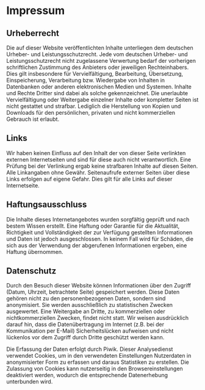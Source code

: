 # Impressum
## Urheberrecht

Die auf dieser Website veröffentlichten Inhalte unterliegen dem deutschen Urheber- und Leistungsschutzrecht. Jede vom deutschen Urheber- und Leistungsschutzrecht nicht zugelassene Verwertung bedarf der vorherigen schriftlichen Zustimmung des Anbieters oder jeweiligen Rechteinhabers. Dies gilt insbesondere für Vervielfältigung, Bearbeitung, Übersetzung, Einspeicherung, Verarbeitung bzw. Wiedergabe von Inhalten in Datenbanken oder anderen elektronischen Medien und Systemen. Inhalte und Rechte Dritter sind dabei als solche gekennzeichnet. Die unerlaubte Vervielfältigung oder Weitergabe einzelner Inhalte oder kompletter Seiten ist nicht gestattet und strafbar. Lediglich die Herstellung von Kopien und Downloads für den persönlichen, privaten und nicht kommerziellen Gebrauch ist erlaubt.

## Links

Wir haben keinen Einfluss auf den Inhalt der von dieser Seite verlinkten externen Internetseiten und sind für diese auch nicht verantwortlich. Eine Prüfung bei der Verlinkung ergab keine strafbaren Inhalte auf diesen Seiten. Alle Linkangaben ohne Gewähr. Seitenaufrufe externer Seiten über diese Links erfolgen auf eigene Gefahr. Dies gilt für alle Links auf dieser Internetseite.

## Haftungsausschluss

Die Inhalte dieses Internetangebotes wurden sorgfältig geprüft und nach bestem Wissen erstellt. Eine Haftung oder Garantie für die Aktualität, Richtigkeit und Vollständigkeit der zur Verfügung gestellten Informationen und Daten ist jedoch ausgeschlossen. In keinem Fall wird für Schäden, die sich aus der Verwendung der abgerufenen Informationen ergeben, eine Haftung übernommen.

## Datenschutz

Durch den Besuch dieser Website können Informationen über den Zugriff (Datum, Uhrzeit, betrachtete Seite) gespeichert werden. Diese Daten gehören nicht zu den personenbezogenen Daten, sondern sind anonymisiert. Sie werden ausschließlich zu statistischen Zwecken ausgewertet. Eine Weitergabe an Dritte, zu kommerziellen oder nichtkommerziellen Zwecken, findet nicht statt. Wir weisen ausdrücklich darauf hin, dass die Datenübertragung im Internet (z.B. bei der Kommunikation per E-Mail) Sicherheitslücken aufweisen und nicht lückenlos vor dem Zugriff durch Dritte geschützt werden kann.

Die Erfassung der Daten erfolgt durch Piwik. Dieser Analysedienst verwendet Cookies, um in den verwendeten Einstellungen Nutzerdaten in anonymisierter Form zu erfassen und daraus Statistiken zu erstellen. Die Zulassung von Cookies kann nutzerseitig in den Browsereinstellungen deaktiviert werden, wodurch die entsprechende Datenerhebung unterbunden wird.
